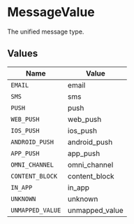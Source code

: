 # MessageValue

The unified message type.


## Values

| Name             | Value            |
| ---------------- | ---------------- |
| `EMAIL`          | email            |
| `SMS`            | sms              |
| `PUSH`           | push             |
| `WEB_PUSH`       | web_push         |
| `IOS_PUSH`       | ios_push         |
| `ANDROID_PUSH`   | android_push     |
| `APP_PUSH`       | app_push         |
| `OMNI_CHANNEL`   | omni_channel     |
| `CONTENT_BLOCK`  | content_block    |
| `IN_APP`         | in_app           |
| `UNKNOWN`        | unknown          |
| `UNMAPPED_VALUE` | unmapped_value   |